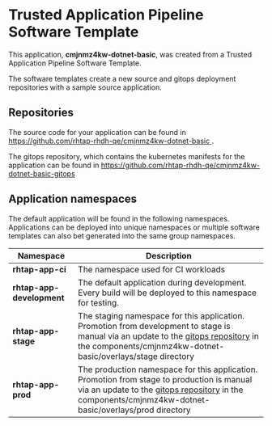 # Trusted Application Pipeline Software Template

This application, **cmjnmz4kw-dotnet-basic**, was created from a Trusted Application Pipeline Software Template.

The software templates create a new source and gitops deployment repositories with a sample source application. 

## Repositories

The source code for your application can be found in [https://github.com/rhtap-rhdh-qe/cmjnmz4kw-dotnet-basic ](https://github.com/rhtap-rhdh-qe/cmjnmz4kw-dotnet-basic ).
 
The gitops repository, which contains the kubernetes manifests for the application can be found in 
[https://github.com/rhtap-rhdh-qe/cmjnmz4kw-dotnet-basic-gitops ](https://github.com/rhtap-rhdh-qe/cmjnmz4kw-dotnet-basic-gitops ) 

## Application namespaces 

The default application will be found in the following namespaces. Applications can be deployed into unique namespaces or multiple software templates can also bet generated into the same group namespaces.  

|  Namespace   |  Description   |  
| -------- | -------- |
| **rhtap-app-ci** | The namespace used for CI workloads |
| **rhtap-app-development** | The default application during development. Every build will be deployed to this namespace for testing. |
| **rhtap-app-stage** | The staging namespace for this application. Promotion from development to stage is manual via an update to the [gitops repository](https://github.com/rhtap-rhdh-qe/cmjnmz4kw-dotnet-basic-gitops ) in the components/cmjnmz4kw-dotnet-basic/overlays/stage directory |
| **rhtap-app-prod** | The production namespace for this application. Promotion from stage to production is manual via an update to the [gitops repository](https://github.com/rhtap-rhdh-qe/cmjnmz4kw-dotnet-basic-gitops ) in the components/cmjnmz4kw-dotnet-basic/overlays/prod directory |